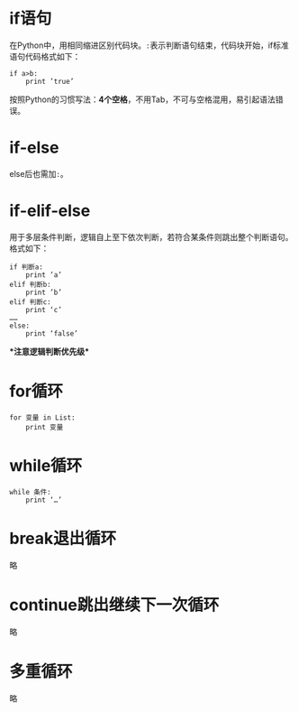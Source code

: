 # if语句
在Python中，用相同缩进区别代码块。`:`表示判断语句结束，代码块开始，if标准语句代码格式如下：
<pre><code>if a>b:
    print ’true’</code></pre>
按照Python的习惯写法：**4个空格**，不用Tab，不可与空格混用，易引起语法错误。  
# if-else
else后也需加`:`。
# if-elif-else
用于多层条件判断，逻辑自上至下依次判断，若符合某条件则跳出整个判断语句。格式如下：
<pre><code>if 判断a:
    print ’a’
elif 判断b:
    print ’b’
elif 判断c:
    print ‘c’
……
else:
    print ‘false’</code></pre>
**\*注意逻辑判断优先级\***
# for循环
<pre><code>for 变量 in List:
    print 变量</code></pre>
# while循环
<pre><code>while 条件:
    print ‘…’</code></pre>
# break退出循环
略
# continue跳出继续下一次循环
略
# 多重循环
略
